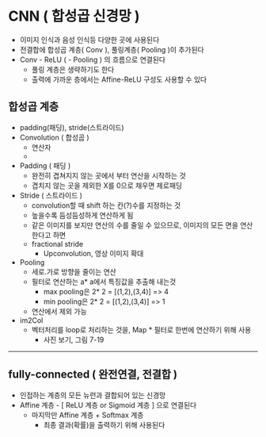 # CNN ( 합성곱 신경망 )
- 이미지 인식과 음성 인식등 다양한 곳에 사용된다
- 전결합에 합성곱 계층( Conv ), 풀링계층( Pooling )이 추가된다
- Conv - ReLU ( - Pooling ) 의 흐름으로 연결된다
	- 풀링 계층은 생략하기도 한다
	- 출력에 가까운 층에서는 Affine-ReLU 구성도 사용할 수 있다

## 합성곱 계층
- padding(패딩), stride(스트라이드)
- Convolution ( 합성곱 )
	- 연산자
	- 
- Padding ( 패딩 )
	- 완전히 겹쳐지지 않는 곳에서 부터 연산을 시작하는 것
	- 겹치지 않는 곳을 제외한 X를 0으로 채우면 제로패딩
- Stride ( 스트라이드 )
	- convolution할 때 shift 하는 칸(?)수를 지정하는 것
	- 높을수록 듬성듬성하게 연산하게 됨
	- 같은 이미지를 보지만 연산의 수를 줄일 수 있으므로, 이미지의 모든 면을 연산 한다고 하면 
	- fractional stride
		- Upconvolution, 영상 이미지 확대
- Pooling
	- 세로.가로 방향을 줄이는 연산
	- 필터로 연산하는 a* a에서 특징값을 추출해 내는것
		- max pooling은 2* 2 = [(1,2),(3,4)] => 4
		- min pooling은 2* 2 = [(1,2),(3,4)] => 1
	- 연산에서 제외 가능
- im2Col
	- 벡터처리를 loop로 처리하는 것을, Map * 필터로 한번에 연산하기 위해 사용
		- 사진 보기, 그림 7-19		

---
## fully-connected ( 완전연결, 전결합 )
- 인접하는 계층의 모든 뉴런과 결합되어 있는 신경망
- Affine 계층 - [ ReLU 계층 or Sigmoid 계층 ] 으로 연결된다
	- 마지막만 Affine 계층 + Softmax 계층
		- 최종 결과(확률)을 출력하기 위해 사용된다